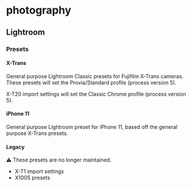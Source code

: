 # photography

## Lightroom

### Presets

#### X-Trans

General purpose Lightroom Classic presets for Fujifilm X-Trans cameras. These presets will set the Provia/Standard profile (process version 5).

X-T20 import settings will set the Classic Chrome profile (process version 5).

#### iPhone 11

General purpose Lightroom preset for iPhone 11, based off the general purpose X-Trans presets.

#### Legacy

:warning: These presets are no longer maintained.

- X-T1 import settings
- X100S presets
